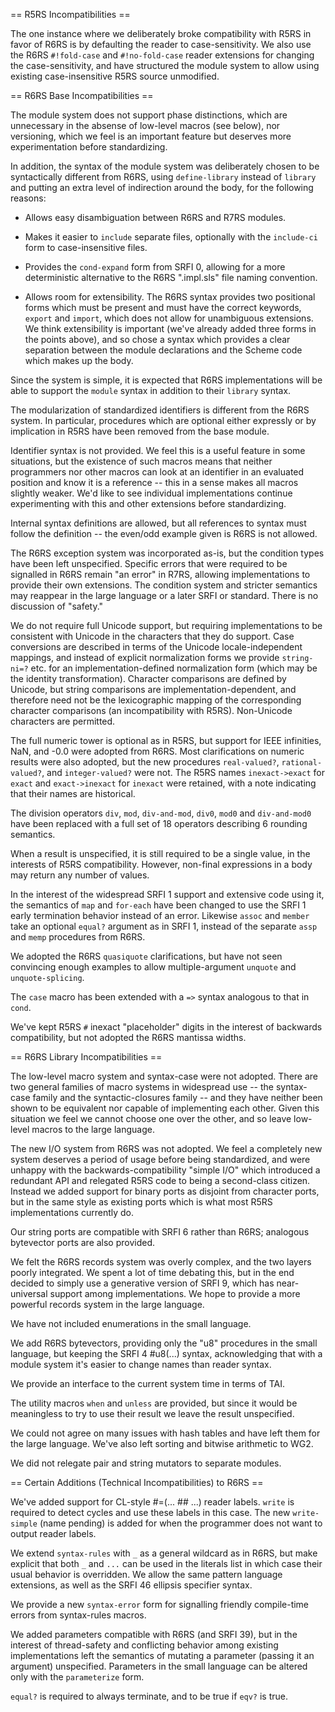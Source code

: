 == R5RS Incompatibilities ==

The one instance where we deliberately broke compatibility with R5RS
in favor of R6RS is by defaulting the reader to case-sensitivity.
We also use the R6RS `#!fold-case` and `#!no-fold-case` reader extensions
for changing the case-sensitivity, and have structured the module
system to allow using existing case-insensitive R5RS source
unmodified.

== R6RS Base Incompatibilities ==

The module system does not support phase distinctions, which are
unnecessary in the absense of low-level macros (see below), nor
versioning, which we feel is an important feature but deserves more
experimentation before standardizing.

In addition, the syntax of the module system was deliberately chosen
to be syntactically different from R6RS, using `define-library` instead of
`library` and putting an extra level of indirection around the body,
for the following reasons:

  * Allows easy disambiguation between R6RS and R7RS modules.

  * Makes it easier to `include` separate files, optionally with the
    `include-ci` form to case-insensitive files.

  * Provides the `cond-expand` form from SRFI 0, allowing for a more
    deterministic alternative to the R6RS ".impl.sls" file naming
    convention.

  * Allows room for extensibility.  The R6RS syntax provides two
    positional forms which must be present and must have the correct
    keywords, `export` and `import`, which does not allow for
    unambiguous extensions.  We think extensibility is important
    (we've already added three forms in the points above), and so
    chose a syntax which provides a clear separation between the
    module declarations and the Scheme code which makes up the body.

Since the system is simple, it is expected that R6RS implementations
will be able to support the `module` syntax in addition to their
`library` syntax.

The modularization of standardized identifiers is different from
the R6RS system.  In particular, procedures which are optional either
expressly or by implication in R5RS have been removed from the base
module.

Identifier syntax is not provided.  We feel this is a useful feature
in some situations, but the existence of such macros means that
neither programmers nor
other macros can look at an identifier in an evaluated position and
know it is a reference -- this in a sense makes all macros slightly
weaker.  We'd like to see individual implementations continue
experimenting with this and other extensions before standardizing.

Internal syntax definitions are allowed, but all references to syntax
must follow the definition -- the even/odd example given is R6RS is not
allowed.

The R6RS exception system was incorporated as-is, but the condition types
have been left unspecified.  Specific errors that were required to be
signalled in R6RS remain "an error" in R7RS, allowing implementations
to provide their own extensions.  The condition system and stricter
semantics may reappear in the large language or a later SRFI or
standard.  There is no discussion of "safety."

We do not require full Unicode support, but requiring implementations
to be consistent with Unicode in the characters that they do support.
Case conversions are described in terms of the Unicode
locale-independent mappings, and instead of explicit normalization
forms we provide `string-ni=?` etc. for an implementation-defined
normalization form (which may be the identity transformation).
Character comparisons are defined by Unicode, but string comparisons
are implementation-dependent, and therefore need not be the lexicographic
mapping of the corresponding character comparisons (an incompatibility
with R5RS).  Non-Unicode characters are permitted.

The full numeric tower is optional as in R5RS, but support for IEEE
infinities, NaN, and -0.0 were adopted from R6RS.  Most clarifications on
numeric results were also adopted, but the new procedures
`real-valued?`, `rational-valued?`, and `integer-valued?` were not.
The R5RS names `inexact->exact` for `exact` and `exact->inexact` for
`inexact` were retained, with a note indicating that their names are
historical.

The division operators `div`, `mod`, `div-and-mod`, `div0`, `mod0` and
`div-and-mod0` have been replaced with a full set of 18 operators
describing 6 rounding semantics.

When a result is unspecified, it is still required to be a
single value, in the interests of R5RS compatibility.  However,
non-final expressions in a body may return any number of values.

In the interest of the widespread SRFI 1 support and extensive code
using it, the semantics of `map` and `for-each` have been changed to
use the SRFI 1 early termination behavior instead of an error.
Likewise `assoc` and `member` take an optional `equal?` argument as in
SRFI 1, instead of the separate `assp` and `memp` procedures from
R6RS.

We adopted the R6RS `quasiquote` clarifications, but have not seen
convincing enough examples to allow multiple-argument `unquote` and
`unquote-splicing`.

The `case` macro has been extended with a `=>` syntax analogous to
that in `cond`.

We've kept R5RS `#` inexact "placeholder" digits in the
interest of backwards compatibility, but not adopted the R6RS
mantissa widths.

== R6RS Library Incompatibilities ==

The low-level macro system and syntax-case were not adopted.  There
are two general families of macro systems in widespread use -- the
syntax-case family and the syntactic-closures family -- and they have
neither been shown to be equivalent nor capable of implementing each
other.  Given this situation we feel we cannot choose one over the
other, and so leave low-level macros to the large language.

The new I/O system from R6RS was not adopted.  We feel a completely
new system deserves a period of usage before being standardized, and
were unhappy with the backwards-compatibility "simple I/O" which
introduced a redundant API and relegated R5RS code to being a
second-class citizen.  Instead we added support for binary ports as
disjoint from character ports, but in the same style as existing ports
which is what most R5RS implementations currently do.

Our string ports are compatible with SRFI 6 rather than R6RS;
analogous bytevector ports are also provided.

We felt the R6RS records system was overly complex, and the two layers
poorly integrated.  We spent a lot of time debating this, but in the
end decided to simply use a generative version of SRFI 9, which has
near-universal support among implementations.  We hope to provide a
more powerful records system in the large language.

We have not included enumerations in the small language.

We add R6RS bytevectors, providing only the "u8" procedures in the
small language, but keeping the SRFI 4 #u8(...) syntax, acknowledging
that with a module system it's easier to change names than reader
syntax.

We provide an interface to the current system time in terms of TAI.

The utility macros `when` and `unless` are provided, but since it
would be meaningless to try to use their result we leave the result
unspecified.

We could not agree on many issues with hash tables and have left them
for the large language.  We've also left sorting and bitwise
arithmetic to WG2.

We did not relegate pair and string mutators to separate modules.

== Certain Additions (Technical Incompatibilities) to R6RS ==

We've added support for CL-style #<n>=(... #<n># ...) reader labels.
`write` is required to detect cycles and use these labels in this
case.  The new `write-simple` (name pending) is added for when the
programmer does not want to output reader labels.

We extend `syntax-rules` with `_` as a general wildcard as in R6RS,
but make explicit that both `_` and `...` can be used in the literals
list in which case their usual behavior is overridden.  We allow the
same pattern language extensions, as well as the SRFI 46 ellipsis
specifier syntax.

We provide a new `syntax-error` form for signalling friendly
compile-time errors from syntax-rules macros.

We added parameters compatible with R6RS (and SRFI 39), but in the
interest of thread-safety and conflicting behavior among existing
implementations left the semantics of mutating a parameter (passing it
an argument) unspecified.  Parameters in the small language can be
altered only with the `parameterize` form.

`equal?` is required to always terminate, and to be true if `eqv?` is true.
